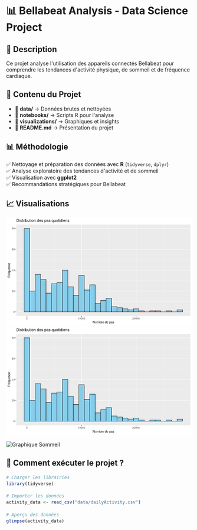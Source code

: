 # 📊 Bellabeat Analysis - Data Science Project  

## 📝 Description  
Ce projet analyse l'utilisation des appareils connectés Bellabeat pour comprendre les tendances d'activité physique, de sommeil et de fréquence cardiaque.  

## 📂 Contenu du Projet  
- 📁 **data/** → Données brutes et nettoyées  
- 📁 **notebooks/** → Scripts R pour l'analyse  
- 📁 **visualizations/** → Graphiques et insights  
- 📜 **README.md** → Présentation du projet  

## 📊 Méthodologie  
✅ Nettoyage et préparation des données avec **R** (`tidyverse`, `dplyr`)  
✅ Analyse exploratoire des tendances d'activité et de sommeil  
✅ Visualisation avec **ggplot2**  
✅ Recommandations stratégiques pour Bellabeat  

## 📈 Visualisations  
![Distribution des pas quotidiens](https://github.com/RosineKaf/bellabeat_analysis/blob/main/VISUALISATION/Distribution_pas_quotidien.png?raw=true)  
![Distribution des pas quotidiens](https://github.com/RosineKaf/bellabeat_analysis/blob/main/VISUALISATION/Distribution_pas_quotidien.png?raw=true)

![Graphique Sommeil](visualizations/sleep_analysis.png)  

## 🚀 Comment exécuter le projet ?  
```r
# Charger les librairies
library(tidyverse)

# Importer les données
activity_data <- read_csv("data/dailyActivity.csv")

# Aperçu des données
glimpse(activity_data)
